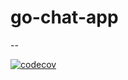 # go-chat-app

--

[![codecov](https://codecov.io/gh/leartgjoni/go-chat-app/branch/master/graph/badge.svg?token=6ZXLWW6RNU)](https://codecov.io/gh/leartgjoni/go-chat-app)
